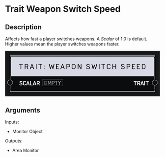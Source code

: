 # Trait Weapon Switch Speed

## Description

Affects how fast a player switches weapons. A _Scalar_ of 1.0 is default. Higher values mean the player switches weapons faster.

![Area Monitor](../../.gitbook/assets/images/scripting/traits/trait-weapon-switch-speed.png)

## Arguments

Inputs:

* Monitor Object

Outputs:

* Area Monitor
